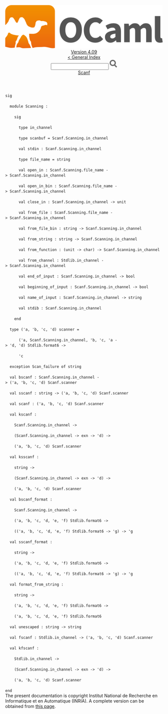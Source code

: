 <!-- ((! set title API !)) ((! set documentation !)) ((! set api !)) ((! set nobreadcrumb !)) -->
<div class="api"><header><nav class="toc brand"><a class="brand" href="https://ocaml.org/"><img src="colour-logo-gray.svg" class="svg" alt="OCaml"></a></nav><nav class="toc"><div class="toc_version"><a href="/docs" id="version-select">Version 4.09</a></div><a href="index.html">&lt; General Index</a><div class="api_search"><input type="text" name="apisearch" id="api_search" oninput="mySearch(false);" onkeypress="this.oninput();" onclick="this.oninput();" onpaste="this.oninput();">
<img src="search_icon.svg" alt="Search" class="svg" onclick="mySearch(false)"></div>
<div id="search_results"></div><div class="toc_title"><a href="Scanf.html">Scanf</a></div><ul></ul></nav></header>
<code class="code"><span class="keyword">sig</span><br>
&nbsp;&nbsp;<span class="keyword">module</span>&nbsp;<span class="constructor">Scanning</span>&nbsp;:<br>
&nbsp;&nbsp;&nbsp;&nbsp;<span class="keyword">sig</span><br>
&nbsp;&nbsp;&nbsp;&nbsp;&nbsp;&nbsp;<span class="keyword">type</span>&nbsp;in_channel<br>
&nbsp;&nbsp;&nbsp;&nbsp;&nbsp;&nbsp;<span class="keyword">type</span>&nbsp;scanbuf&nbsp;=&nbsp;<span class="constructor">Scanf</span>.<span class="constructor">Scanning</span>.in_channel<br>
&nbsp;&nbsp;&nbsp;&nbsp;&nbsp;&nbsp;<span class="keyword">val</span>&nbsp;stdin&nbsp;:&nbsp;<span class="constructor">Scanf</span>.<span class="constructor">Scanning</span>.in_channel<br>
&nbsp;&nbsp;&nbsp;&nbsp;&nbsp;&nbsp;<span class="keyword">type</span>&nbsp;file_name&nbsp;=&nbsp;string<br>
&nbsp;&nbsp;&nbsp;&nbsp;&nbsp;&nbsp;<span class="keyword">val</span>&nbsp;open_in&nbsp;:&nbsp;<span class="constructor">Scanf</span>.<span class="constructor">Scanning</span>.file_name&nbsp;<span class="keywordsign">-&gt;</span>&nbsp;<span class="constructor">Scanf</span>.<span class="constructor">Scanning</span>.in_channel<br>
&nbsp;&nbsp;&nbsp;&nbsp;&nbsp;&nbsp;<span class="keyword">val</span>&nbsp;open_in_bin&nbsp;:&nbsp;<span class="constructor">Scanf</span>.<span class="constructor">Scanning</span>.file_name&nbsp;<span class="keywordsign">-&gt;</span>&nbsp;<span class="constructor">Scanf</span>.<span class="constructor">Scanning</span>.in_channel<br>
&nbsp;&nbsp;&nbsp;&nbsp;&nbsp;&nbsp;<span class="keyword">val</span>&nbsp;close_in&nbsp;:&nbsp;<span class="constructor">Scanf</span>.<span class="constructor">Scanning</span>.in_channel&nbsp;<span class="keywordsign">-&gt;</span>&nbsp;unit<br>
&nbsp;&nbsp;&nbsp;&nbsp;&nbsp;&nbsp;<span class="keyword">val</span>&nbsp;from_file&nbsp;:&nbsp;<span class="constructor">Scanf</span>.<span class="constructor">Scanning</span>.file_name&nbsp;<span class="keywordsign">-&gt;</span>&nbsp;<span class="constructor">Scanf</span>.<span class="constructor">Scanning</span>.in_channel<br>
&nbsp;&nbsp;&nbsp;&nbsp;&nbsp;&nbsp;<span class="keyword">val</span>&nbsp;from_file_bin&nbsp;:&nbsp;string&nbsp;<span class="keywordsign">-&gt;</span>&nbsp;<span class="constructor">Scanf</span>.<span class="constructor">Scanning</span>.in_channel<br>
&nbsp;&nbsp;&nbsp;&nbsp;&nbsp;&nbsp;<span class="keyword">val</span>&nbsp;from_string&nbsp;:&nbsp;string&nbsp;<span class="keywordsign">-&gt;</span>&nbsp;<span class="constructor">Scanf</span>.<span class="constructor">Scanning</span>.in_channel<br>
&nbsp;&nbsp;&nbsp;&nbsp;&nbsp;&nbsp;<span class="keyword">val</span>&nbsp;from_function&nbsp;:&nbsp;(unit&nbsp;<span class="keywordsign">-&gt;</span>&nbsp;char)&nbsp;<span class="keywordsign">-&gt;</span>&nbsp;<span class="constructor">Scanf</span>.<span class="constructor">Scanning</span>.in_channel<br>
&nbsp;&nbsp;&nbsp;&nbsp;&nbsp;&nbsp;<span class="keyword">val</span>&nbsp;from_channel&nbsp;:&nbsp;<span class="constructor">Stdlib</span>.in_channel&nbsp;<span class="keywordsign">-&gt;</span>&nbsp;<span class="constructor">Scanf</span>.<span class="constructor">Scanning</span>.in_channel<br>
&nbsp;&nbsp;&nbsp;&nbsp;&nbsp;&nbsp;<span class="keyword">val</span>&nbsp;end_of_input&nbsp;:&nbsp;<span class="constructor">Scanf</span>.<span class="constructor">Scanning</span>.in_channel&nbsp;<span class="keywordsign">-&gt;</span>&nbsp;bool<br>
&nbsp;&nbsp;&nbsp;&nbsp;&nbsp;&nbsp;<span class="keyword">val</span>&nbsp;beginning_of_input&nbsp;:&nbsp;<span class="constructor">Scanf</span>.<span class="constructor">Scanning</span>.in_channel&nbsp;<span class="keywordsign">-&gt;</span>&nbsp;bool<br>
&nbsp;&nbsp;&nbsp;&nbsp;&nbsp;&nbsp;<span class="keyword">val</span>&nbsp;name_of_input&nbsp;:&nbsp;<span class="constructor">Scanf</span>.<span class="constructor">Scanning</span>.in_channel&nbsp;<span class="keywordsign">-&gt;</span>&nbsp;string<br>
&nbsp;&nbsp;&nbsp;&nbsp;&nbsp;&nbsp;<span class="keyword">val</span>&nbsp;stdib&nbsp;:&nbsp;<span class="constructor">Scanf</span>.<span class="constructor">Scanning</span>.in_channel<br>
&nbsp;&nbsp;&nbsp;&nbsp;<span class="keyword">end</span><br>
&nbsp;&nbsp;<span class="keyword">type</span>&nbsp;(<span class="keywordsign">'</span>a,&nbsp;<span class="keywordsign">'</span>b,&nbsp;<span class="keywordsign">'</span>c,&nbsp;<span class="keywordsign">'</span>d)&nbsp;scanner&nbsp;=<br>
&nbsp;&nbsp;&nbsp;&nbsp;&nbsp;&nbsp;(<span class="keywordsign">'</span>a,&nbsp;<span class="constructor">Scanf</span>.<span class="constructor">Scanning</span>.in_channel,&nbsp;<span class="keywordsign">'</span>b,&nbsp;<span class="keywordsign">'</span>c,&nbsp;<span class="keywordsign">'</span>a&nbsp;<span class="keywordsign">-&gt;</span>&nbsp;<span class="keywordsign">'</span>d,&nbsp;<span class="keywordsign">'</span>d)&nbsp;<span class="constructor">Stdlib</span>.format6&nbsp;<span class="keywordsign">-&gt;</span><br>
&nbsp;&nbsp;&nbsp;&nbsp;&nbsp;&nbsp;<span class="keywordsign">'</span>c<br>
&nbsp;&nbsp;<span class="keyword">exception</span>&nbsp;<span class="constructor">Scan_failure</span>&nbsp;<span class="keyword">of</span>&nbsp;string<br>
&nbsp;&nbsp;<span class="keyword">val</span>&nbsp;bscanf&nbsp;:&nbsp;<span class="constructor">Scanf</span>.<span class="constructor">Scanning</span>.in_channel&nbsp;<span class="keywordsign">-&gt;</span>&nbsp;(<span class="keywordsign">'</span>a,&nbsp;<span class="keywordsign">'</span>b,&nbsp;<span class="keywordsign">'</span>c,&nbsp;<span class="keywordsign">'</span>d)&nbsp;<span class="constructor">Scanf</span>.scanner<br>
&nbsp;&nbsp;<span class="keyword">val</span>&nbsp;sscanf&nbsp;:&nbsp;string&nbsp;<span class="keywordsign">-&gt;</span>&nbsp;(<span class="keywordsign">'</span>a,&nbsp;<span class="keywordsign">'</span>b,&nbsp;<span class="keywordsign">'</span>c,&nbsp;<span class="keywordsign">'</span>d)&nbsp;<span class="constructor">Scanf</span>.scanner<br>
&nbsp;&nbsp;<span class="keyword">val</span>&nbsp;scanf&nbsp;:&nbsp;(<span class="keywordsign">'</span>a,&nbsp;<span class="keywordsign">'</span>b,&nbsp;<span class="keywordsign">'</span>c,&nbsp;<span class="keywordsign">'</span>d)&nbsp;<span class="constructor">Scanf</span>.scanner<br>
&nbsp;&nbsp;<span class="keyword">val</span>&nbsp;kscanf&nbsp;:<br>
&nbsp;&nbsp;&nbsp;&nbsp;<span class="constructor">Scanf</span>.<span class="constructor">Scanning</span>.in_channel&nbsp;<span class="keywordsign">-&gt;</span><br>
&nbsp;&nbsp;&nbsp;&nbsp;(<span class="constructor">Scanf</span>.<span class="constructor">Scanning</span>.in_channel&nbsp;<span class="keywordsign">-&gt;</span>&nbsp;exn&nbsp;<span class="keywordsign">-&gt;</span>&nbsp;<span class="keywordsign">'</span>d)&nbsp;<span class="keywordsign">-&gt;</span><br>
&nbsp;&nbsp;&nbsp;&nbsp;(<span class="keywordsign">'</span>a,&nbsp;<span class="keywordsign">'</span>b,&nbsp;<span class="keywordsign">'</span>c,&nbsp;<span class="keywordsign">'</span>d)&nbsp;<span class="constructor">Scanf</span>.scanner<br>
&nbsp;&nbsp;<span class="keyword">val</span>&nbsp;ksscanf&nbsp;:<br>
&nbsp;&nbsp;&nbsp;&nbsp;string&nbsp;<span class="keywordsign">-&gt;</span><br>
&nbsp;&nbsp;&nbsp;&nbsp;(<span class="constructor">Scanf</span>.<span class="constructor">Scanning</span>.in_channel&nbsp;<span class="keywordsign">-&gt;</span>&nbsp;exn&nbsp;<span class="keywordsign">-&gt;</span>&nbsp;<span class="keywordsign">'</span>d)&nbsp;<span class="keywordsign">-&gt;</span><br>
&nbsp;&nbsp;&nbsp;&nbsp;(<span class="keywordsign">'</span>a,&nbsp;<span class="keywordsign">'</span>b,&nbsp;<span class="keywordsign">'</span>c,&nbsp;<span class="keywordsign">'</span>d)&nbsp;<span class="constructor">Scanf</span>.scanner<br>
&nbsp;&nbsp;<span class="keyword">val</span>&nbsp;bscanf_format&nbsp;:<br>
&nbsp;&nbsp;&nbsp;&nbsp;<span class="constructor">Scanf</span>.<span class="constructor">Scanning</span>.in_channel&nbsp;<span class="keywordsign">-&gt;</span><br>
&nbsp;&nbsp;&nbsp;&nbsp;(<span class="keywordsign">'</span>a,&nbsp;<span class="keywordsign">'</span>b,&nbsp;<span class="keywordsign">'</span>c,&nbsp;<span class="keywordsign">'</span>d,&nbsp;<span class="keywordsign">'</span>e,&nbsp;<span class="keywordsign">'</span>f)&nbsp;<span class="constructor">Stdlib</span>.format6&nbsp;<span class="keywordsign">-&gt;</span><br>
&nbsp;&nbsp;&nbsp;&nbsp;((<span class="keywordsign">'</span>a,&nbsp;<span class="keywordsign">'</span>b,&nbsp;<span class="keywordsign">'</span>c,&nbsp;<span class="keywordsign">'</span>d,&nbsp;<span class="keywordsign">'</span>e,&nbsp;<span class="keywordsign">'</span>f)&nbsp;<span class="constructor">Stdlib</span>.format6&nbsp;<span class="keywordsign">-&gt;</span>&nbsp;<span class="keywordsign">'</span>g)&nbsp;<span class="keywordsign">-&gt;</span>&nbsp;<span class="keywordsign">'</span>g<br>
&nbsp;&nbsp;<span class="keyword">val</span>&nbsp;sscanf_format&nbsp;:<br>
&nbsp;&nbsp;&nbsp;&nbsp;string&nbsp;<span class="keywordsign">-&gt;</span><br>
&nbsp;&nbsp;&nbsp;&nbsp;(<span class="keywordsign">'</span>a,&nbsp;<span class="keywordsign">'</span>b,&nbsp;<span class="keywordsign">'</span>c,&nbsp;<span class="keywordsign">'</span>d,&nbsp;<span class="keywordsign">'</span>e,&nbsp;<span class="keywordsign">'</span>f)&nbsp;<span class="constructor">Stdlib</span>.format6&nbsp;<span class="keywordsign">-&gt;</span><br>
&nbsp;&nbsp;&nbsp;&nbsp;((<span class="keywordsign">'</span>a,&nbsp;<span class="keywordsign">'</span>b,&nbsp;<span class="keywordsign">'</span>c,&nbsp;<span class="keywordsign">'</span>d,&nbsp;<span class="keywordsign">'</span>e,&nbsp;<span class="keywordsign">'</span>f)&nbsp;<span class="constructor">Stdlib</span>.format6&nbsp;<span class="keywordsign">-&gt;</span>&nbsp;<span class="keywordsign">'</span>g)&nbsp;<span class="keywordsign">-&gt;</span>&nbsp;<span class="keywordsign">'</span>g<br>
&nbsp;&nbsp;<span class="keyword">val</span>&nbsp;format_from_string&nbsp;:<br>
&nbsp;&nbsp;&nbsp;&nbsp;string&nbsp;<span class="keywordsign">-&gt;</span><br>
&nbsp;&nbsp;&nbsp;&nbsp;(<span class="keywordsign">'</span>a,&nbsp;<span class="keywordsign">'</span>b,&nbsp;<span class="keywordsign">'</span>c,&nbsp;<span class="keywordsign">'</span>d,&nbsp;<span class="keywordsign">'</span>e,&nbsp;<span class="keywordsign">'</span>f)&nbsp;<span class="constructor">Stdlib</span>.format6&nbsp;<span class="keywordsign">-&gt;</span><br>
&nbsp;&nbsp;&nbsp;&nbsp;(<span class="keywordsign">'</span>a,&nbsp;<span class="keywordsign">'</span>b,&nbsp;<span class="keywordsign">'</span>c,&nbsp;<span class="keywordsign">'</span>d,&nbsp;<span class="keywordsign">'</span>e,&nbsp;<span class="keywordsign">'</span>f)&nbsp;<span class="constructor">Stdlib</span>.format6<br>
&nbsp;&nbsp;<span class="keyword">val</span>&nbsp;unescaped&nbsp;:&nbsp;string&nbsp;<span class="keywordsign">-&gt;</span>&nbsp;string<br>
&nbsp;&nbsp;<span class="keyword">val</span>&nbsp;fscanf&nbsp;:&nbsp;<span class="constructor">Stdlib</span>.in_channel&nbsp;<span class="keywordsign">-&gt;</span>&nbsp;(<span class="keywordsign">'</span>a,&nbsp;<span class="keywordsign">'</span>b,&nbsp;<span class="keywordsign">'</span>c,&nbsp;<span class="keywordsign">'</span>d)&nbsp;<span class="constructor">Scanf</span>.scanner<br>
&nbsp;&nbsp;<span class="keyword">val</span>&nbsp;kfscanf&nbsp;:<br>
&nbsp;&nbsp;&nbsp;&nbsp;<span class="constructor">Stdlib</span>.in_channel&nbsp;<span class="keywordsign">-&gt;</span><br>
&nbsp;&nbsp;&nbsp;&nbsp;(<span class="constructor">Scanf</span>.<span class="constructor">Scanning</span>.in_channel&nbsp;<span class="keywordsign">-&gt;</span>&nbsp;exn&nbsp;<span class="keywordsign">-&gt;</span>&nbsp;<span class="keywordsign">'</span>d)&nbsp;<span class="keywordsign">-&gt;</span><br>
&nbsp;&nbsp;&nbsp;&nbsp;(<span class="keywordsign">'</span>a,&nbsp;<span class="keywordsign">'</span>b,&nbsp;<span class="keywordsign">'</span>c,&nbsp;<span class="keywordsign">'</span>d)&nbsp;<span class="constructor">Scanf</span>.scanner<br>
<span class="keyword">end</span></code>
<div class="copyright">The present documentation is copyright Institut National de Recherche en Informatique et en Automatique (INRIA). A complete version can be obtained from <a href="http://caml.inria.fr/pub/docs/manual-ocaml/">this page</a>.</div></div>